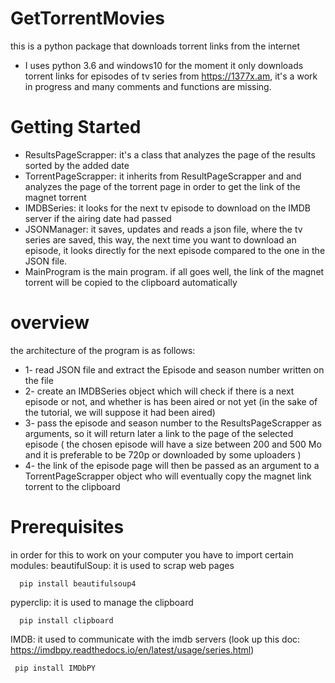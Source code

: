 # GetTorrentMovies
this is a python package that downloads torrent links from the internet
* I uses python 3.6 and windows10
for the moment it only downloads torrent links for episodes of tv series from https://1377x.am, it's a work in progress
 and many comments and functions are missing.

# Getting Started
* ResultsPageScrapper: it's a class that analyzes the page of the results sorted by the added date
* TorrentPageScrapper: it inherits from ResultPageScrapper and and analyzes the page of the torrent page in order to get the link
                     of the magnet torrent
* IMDBSeries: it looks for the next tv episode to download on the IMDB server if the airing date had passed
* JSONManager: it saves, updates and reads a json file, where the tv series are saved, this way, the next time you want to download an 
             episode, it looks directly for the next episode compared to the one in the JSON file.
* MainProgram is the main program. if all goes well, the link of the magnet torrent will be copied to the clipboard automatically

# overview
the architecture of the program is as follows:
 * 1- read JSON file and extract the Episode and season number written on the file
 * 2- create an IMDBSeries object which will check if there is a next episode or not, and whether is has been aired or not yet
    (in the sake of the tutorial, we will suppose it had been aired)
 * 3- pass the episode and season number to the ResultsPageScrapper as arguments, so it will return later a link to the page
    of the selected episode ( the chosen episode will have a size between 200 and 500 Mo and it is preferable to be 720p or downloaded
    by some uploaders )
 * 4- the link of the episode page will then be passed as an argument to a TorrentPageScrapper object who will eventually copy the
    magnet link torrent to the clipboard
				
# Prerequisites
in order for this to work on your computer you have to import certain modules:
beautifulSoup: it is used to scrap web pages
```
  pip install beautifulsoup4
```
pyperclip: it is used to manage the clipboard
```
  pip install clipboard
```
IMDB: it used to communicate with the imdb servers (look up this doc: https://imdbpy.readthedocs.io/en/latest/usage/series.html)
```
 pip install IMDbPY
```
  
